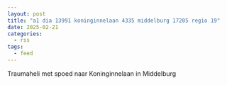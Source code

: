 ```yaml
---
layout: post
title: "a1 dia 13991 koninginnelaan 4335 middelburg 17205 regio 19"
date: 2025-02-21
categories: 
  - rss
tags: 
  - feed
---
```


Traumaheli met spoed naar Koninginnelaan in Middelburg
